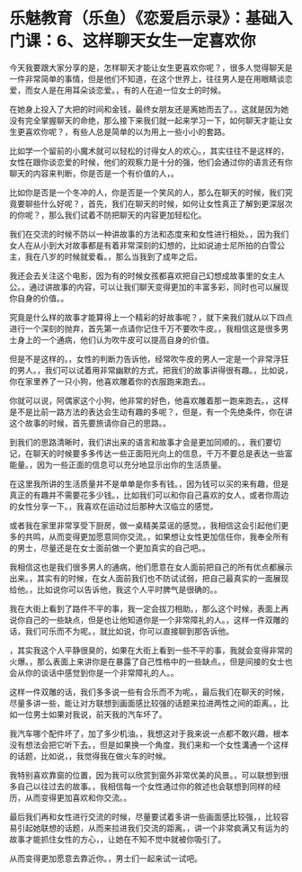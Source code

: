 # 乐魅教育（乐鱼）《恋爱启示录》：基础入门课：6、这样聊天女生一定喜欢你

今天我要跟大家分享的是，怎样聊天才能让女生更喜欢你呢？，很多人觉得聊天是一件非常简单的事情，但是他们不知道，在这个世界上，往往男人是在用眼睛谈恋爱，而女人是在用耳朵谈恋爱。，有的人在追一位女士的时候。

在她身上投入了大把的时间和金钱，最终女朋友还是离她而去了。，这就是因为她没有完全掌握聊天的命绝，那么接下来我们就一起来学习一下，如何聊天才能让女生更喜欢你呢？，有些人总是简单的以为用上一些小小的套路。

比如学一个留前的小魔术就可以轻松的讨得女人的欢心。，其实往往不是这样的，女性在跟你谈恋爱的时候，他们的观察力是十分的强，他们会通过你的语言还有你聊天的内容来判断，你是否是一个有价值的人，。

比如你是否是一个冬冲的人，你是否是一个笑风的人，那么在聊天的时候，我们究竟要聊些什么好呢？，首先，我们在聊天的时候，如何让女性真正了解到更深层次的你呢？，那么我们试着不防把聊天的内容更加轻松化。

我们在交流的时候不防以一种讲故事的方法和态度来和女性进行相处。，因为我们女人在从小到大对故事都是有着非常深刻的幻想的，比如说迪士尼所拍的白雪公主，我在八岁的时候就爱看。，那么当我到了成年之后。

我还会去关注这个电影，因为有的时候女孩都喜欢把自己幻想成故事里的女主人公。，通过讲故事的内容，可以让我们聊天变得更加的丰富多彩，同时也可以展现你自身的价值。。

究竟是什么样的故事才能算得上一个精彩的好故事呢？，就下来我们就从以下四点进行一个深刻的抛弃，首先第一点请你记住千万不要吹牛皮。，我相信这是很多男士身上的一个通病，他们认为吹牛皮可以提高自身的价值。

但是不是这样的。，女性的判断力告诉他，经常吹牛皮的男人一定是一个非常浮狂的男人。，我们可以试着用非常幽默的方式，把我们的故事讲得很有趣。，比如说，你在家里养了一只小狗，他喜欢雕着你的衣服跑来跑去。。

你就可以说，阿偶家这个小狗，他非常的好色，他喜欢雕着那一跑来跑去。，这样是不是比前一路方法的表达会生动有趣的多呢？，但是，有一个先绝条件，你在讲这个故事的时候，首先要旅请你自己的思路。。

到我们的思路清晰时，我们讲出来的语言和故事才会是更加同顺的。，我们要切记，在聊天的时候要多多传达一些正面阳光向上的信息，千万不要总是表达一些富能量。，因为一些正面的信息可以充分地显示出你的生活质量。

在这里我所讲的生活质量并不是单单是你多有钱。，因为钱可以买的来有趣，但是真正的有趣并不需要花多少钱。，比如我们可以和你自己喜欢的女人，或者你周边的女性分享一下。，我喜欢在运动过后那种大汉临立的感觉。

或者我在家里非常享受下厨房，做一桌精美菜谣的感觉。，我相信这会引起他们更多的共鸣，从而变得更加愿意同你交流。，如果想让女性更加信任你，我奉全所有的男士，尽量还是在女士面前做一个更加真实的自己吧。。

我相信这也是我们很多男人的通病，他们愿意在女人面前把自己的所有优点都展示出来。，其实有的时候，在女人面前我们也不防试试弱，把自己最真实的一面展现给他。，比如说你可以告诉他，我这个人平时脾气是很确的。。

我在大街上看到了路件不平的事，我一定会拔刀相助。，那么这个时候，表面上再说你自己的一些缺点，但是也让他知道你是一个非常障礼的人。，这样一件双雕的话，我们可乐而不为呢。，就比如说，你可以直接聊到那告诉他。

，其实我这个人平静很臭的，如果在大街上看到一些不平的事，我就会变得非常的火爆。，那么表面上来讲你是在暴露了自己性格中的一些缺点。，但是间接的女士也会从你的谈话中感觉到你是一个非常障礼的人。。

这样一件双雕的话，我们多多说一些有合乐而不为呢。，最后我们在聊天的时候，尽量多讲一些，能让对方联想到画面感比较强的话题来拉进两性之间的距离。，比如一位男士如果对我说，前天我的汽车坏了。

我汽车哪个配件坏了，加了多少机油。，我想这对于我来说一点都不敢兴趣，根本没有想法会把它听下去。，但是如果换一个角度，我们来和一个女性溝通一个这样的话题，比如说，，我觉得我在做火车的时候。

我特别喜欢靠窗的位置，因为我可以欣赏到窗外非常优美的风景。，可以联想到很多自己以往过去的故事。，我相信每一个女性通过你的敘述也会联想到同样的经历，从而变得更加喜欢和你交流。。

最后我们再和女性进行交流的时候，尽量要试着多讲一些画面感比较强，，比较容易引起她联想的话题，从而来拉进我们交流的距离。，讲一个非常疯满又有运为的故事才能抓住女性的方心，，让她在不知不觉中就被你吸引了。

从而变得更加愿意去靠近你。，男士们一起来试一试吧。